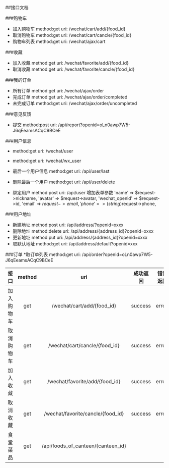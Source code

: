 ##接口文档

###购物车
* 加入购物车  method:get uri: /wechat/cart/add/{food_id}
* 取消购物车  method:get uri: /wechat/cart/cancle/{food_id}
* 购物车列表  method:get uri: /wechat/ajax/cart

###收藏
* 加入收藏  method:get uri: /wechat/favorite/add/{food_id}
* 取消收藏  method:get uri: /wechat/favorite/cancle/{food_id}

###我的订单
* 所有订单   method:get uri: /wechat/ajax/order
* 完成订单   method:get uri: /wechat/ajax/order/completed
* 未完成订单  method:get uri: /wechat/ajax/order/uncompleted

###意见反馈
* 提交  method:post uri: /api/report?openid=oLn0awp7W5-J6qEeamsACqC9BCeE

###用户信息
*  method:get  uri: /wechat/user
*  method:get  uri: /wechat/wx_user

* 最后一个用户信息  method:get  uri: /api/user/last
*  删除最后一个用户 method:get  uri: /api/user/delete

*  绑定用户  method:post  uri: /api/user
增加表单参数
'name' => $request->nickname, 
'avatar' => $request->avatar,
'wechat_openid' => $request->id,
'email' => $request->email,
'phone' => (string)$request->phone,

###用户地址
* 新建地址 method:post     uri: /api/address/?openid=xxxx
* 删除地址 method:delete   uri: /api/address/{address_id}?openid=xxxx
* 更新地址 method:put      uri: /api/address/{address_id}?openid=xxxx
* 取默认地址 method:get    uri: /api/address/default?openid=xxx

###订单
*取订单列表          method:get      uri: /api/order?openid=oLn0awp7W5-J6qEeamsACqC9BCeE


| 接口       | method   | uri                            | 成功返回 | 错误返回 | 失败返回 |   |
| -----------|:--------:| :----------------------------: |:--------:| --------:|:--------:| -----:|
| 加入购物车 | get      | /wechat/cart/add/{food_id}            | success  | error    | failed   | |
| 取消购物车 | get      | /wechat/cart/cancle/{food_id}            | success  | error    | failed   |    |
| 加入收藏   | get      | /wechat/favorite/add/{food_id}            | success  | error    | failed   |     |
| 取消收藏   | get      | /wechat/favorite/cancle/{food_id}            | success  | error    | failed   |     |
| 食堂菜品   | get      | /api/foods_of_canteen/{canteen_id}    |    |      |     |     |

